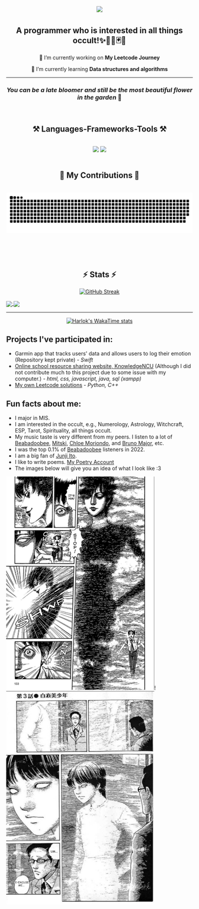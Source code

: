 <h1 align="center">
    <img src="https://readme-typing-svg.herokuapp.com/?font=Philosopher&size=35&center=true&vCenter=true&color=ccb7bf&width=500&height=70&duration=4000&lines=Hi+There!+👋;+I'm+Steven+Wang!;" />
</h1>

<h2 align="center">
   A programmer who is interested in all things occult!✨🔮🌠🃏🌟 
</h2>

<div align="center">
 
 🔭 I’m currently working on **My Leetcode Journey**
 
 🌱 I’m currently learning **Data structures and algorithms**
 </div>

<hr/>

<h3 align="center">
<i>You can be a late bloomer and still be the most beautiful flower in the garden</i> 🌸
</h3>

<br/>


<h2 align="center">⚒️ Languages-Frameworks-Tools ⚒️</h2>
<br/>
<div align="center">
    <img src="https://skillicons.dev/icons?i=html,css,vscode,github,git" />
    <img src="https://skillicons.dev/icons?i=swift,python,javascript,c,java,mysql" /><br>
</div>

<br/>

<div align="center">
  <h2>🐍 My Contributions 🐍</h2>
  <br>
  <img alt="snake eating my contributions" src="https://raw.githubusercontent.com/StevenWanglolz/StevenWanglolz/output/github-contribution-grid-snake.svg" />
  
  <br/><br/><br/>
</div>

<h2 align="center">⚡ Stats ⚡</h2>


<div align="center">

  [![GitHub Streak](https://streak-stats.demolab.com?user=StevenWanglolz&theme=dracula&count_private=true&border_radius=10)](https://git.io/streak-stats)

</div>



<a href="https://github.com/anuraghazra/github-readme-stats">
  <img height=200 align="center" src="https://github-readme-stats.vercel.app/api?username=StevenWanglolz&count_private=true&border_radius=10&theme=dracula&total_commits=true&width=300" />
</a>
<a href="https://github.com/anuraghazra/convoychat">
  <img height=200 align="center" src="https://github-readme-stats.vercel.app/api/top-langs?username=StevenWanglolz&theme=dracula&layout=compact&langs_count=8&card_width=280&border_radius=10" />
</a>

---
<div align="center">

[![Harlok's WakaTime stats](https://github-readme-stats.vercel.app/api/wakatime?username=StevenWanglolz&layout=compact&theme=dracula&border_raius=10)](https://github.com/anuraghazra/github-readme-stats)

</div>


## Projects I've participated in:
- Garmin app that tracks users' data and allows users to log their emotion (Repository kept private) - *Swift*
- [Online school resource sharing website, KnowledgeNCU](https://github.com/StevenWanglolz/112_SA_project_G2) (Although I did not contribute much to this project due to some issue with my computer.) - *html, css, javascript, java, sql (xampp)*
- [My own Leetcode solutions](https://github.com/StevenWanglolz/My_Leetcode_Journey) - *Python, C++*
## Fun facts about me:
- I major in MIS.
- I am interested in the occult, e.g., Numerology, Astrology, Witchcraft, ESP, Tarot, Spirituality, all things occult.
- My music taste is very different from my peers. I listen to a lot of [Beabadoobee](https://www.youtube.com/@Beabadoobee), [Mitski](https://www.youtube.com/@mitskileaks), [Chloe Moriondo](https://www.youtube.com/@chloemoriondo), and [Bruno Major](https://www.youtube.com/@MrBrunoMajor), etc.
- I was the top 0.1% of [Beabadoobee](https://www.youtube.com/@Beabadoobee) listeners in 2022.
- I am a big fan of [Junji Ito](https://www.google.com/search?q=junji+ito&rlz=1C1ONGR_zh-TWTW1063TW1063&oq=junji+ito&gs_lcrp=EgZjaHJvbWUqDAgAECMYJxiABBiKBTIMCAAQIxgnGIAEGIoFMgwIARAuGEMYgAQYigUyBggCEEUYOzIMCAMQLhhDGIAEGIoFMgcIBBAAGIAEMgcIBRAAGIAEMgcIBhAuGIAEMgcIBxAAGIAEMgcICBAuGIAEMgcICRAAGIAE0gEIMTcwMmowajeoAgCwAgA&sourceid=chrome&ie=UTF-8).
- I like to write poems. [My Poetry Account](https://www.instagram.com/rayofhope_inthedark?igsh=bXFtYWt3MmhsZXdi&utm_source=qr)  
- The images below will give you an idea of what I look like :3  

<img src="./img/black_bishounen.jpg" alt="drawing" width="400" height="576"/>!<img src="./img/white_bishounen.png" alt="drawing" width="400" height="576"/>